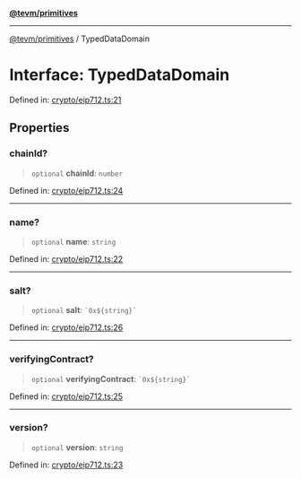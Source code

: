 [**@tevm/primitives**](../README.md)

***

[@tevm/primitives](../globals.md) / TypedDataDomain

# Interface: TypedDataDomain

Defined in: [crypto/eip712.ts:21](https://github.com/evmts/primitives/blob/main/src/crypto/eip712.ts#L21)

## Properties

### chainId?

> `optional` **chainId**: `number`

Defined in: [crypto/eip712.ts:24](https://github.com/evmts/primitives/blob/main/src/crypto/eip712.ts#L24)

***

### name?

> `optional` **name**: `string`

Defined in: [crypto/eip712.ts:22](https://github.com/evmts/primitives/blob/main/src/crypto/eip712.ts#L22)

***

### salt?

> `optional` **salt**: `` `0x${string}` ``

Defined in: [crypto/eip712.ts:26](https://github.com/evmts/primitives/blob/main/src/crypto/eip712.ts#L26)

***

### verifyingContract?

> `optional` **verifyingContract**: `` `0x${string}` ``

Defined in: [crypto/eip712.ts:25](https://github.com/evmts/primitives/blob/main/src/crypto/eip712.ts#L25)

***

### version?

> `optional` **version**: `string`

Defined in: [crypto/eip712.ts:23](https://github.com/evmts/primitives/blob/main/src/crypto/eip712.ts#L23)
